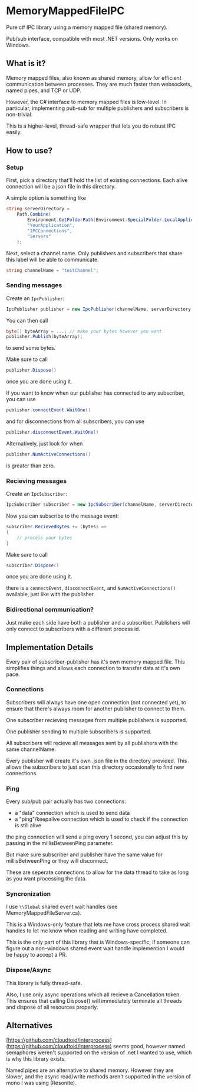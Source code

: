 # MemoryMappedFileIPC
Pure c# IPC library using a memory mapped file (shared memory).

Pub/sub interface, compatible with most .NET versions. Only works on Windows.

## What is it?

Memory mapped files, also known as shared memory, allow for efficient communication between processes. They are much faster than websockets, named pipes, and TCP or UDP.


However, the C# interface to memory mapped files is low-level. In particular, implementing pub-sub for multiple publishers and subscribers is non-trivial.

This is a higher-level, thread-safe wrapper that lets you do robust IPC easily.

## How to use?

### Setup
First, pick a directory that'll hold the list of existing connections. Each alive connection will be a json file in this directory.

A simple option is something like

```c#
string serverDirectory = 
	Path.Combine(
		Environment.GetFolderPath(Environment.SpecialFolder.LocalApplicationData), 
		"YourApplication",
		"IPCConnections",
		"Servers"
	);
```

Next, select a channel name. Only publishers and subscribers that share this label will be able to communicate.

```c#
string channelName = "testChannel";
```

### Sending messages

Create an `IpcPublisher`:

```c#
IpcPublisher publisher = new IpcPublisher(channelName, serverDirectory);
```

You can then call

```c#
byte[] byteArray = ...; // make your bytes however you want
publisher.Publish(byteArray);
```

to send some bytes.

Make sure to call

```c#
publisher.Dispose()
```

once you are done using it.

If you want to know when our publisher has connected to any subscriber, you can use

```c#
publisher.connectEvent.WaitOne()
```

and for disconnections from all subscribers, you can use

```c#
publisher.disconnectEvent.WaitOne()
```

Alternatively, just look for when

```c#
publisher.NumActiveConnections()
```

is greater than zero.


### Recieving messages

Create an `IpcSubscriber`:

```c#
IpcSubscriber subscriber = new IpcSubscriber(channelName, serverDirectory);
```

Now you can subscribe to the message event:

```c#
subscriber.RecievedBytes += (bytes) =>
{
	// process your bytes
}
```

Make sure to call

```c#
subscriber.Dispose()
```

once you are done using it.

there is a `connectEvent`, `disconnectEvent`, and `NumActiveConnections()` available, just like with the publisher.

### Bidirectional communication?

Just make each side have both a publisher and a subscriber. Publishers will only connect to subscribers with a different process id.

## Implementation Details

Every pair of subscriber-publisher has it's own memory mapped file. This simplifies things and allows each connection to transfer data at it's own pace.

### Connections

Subscribers will always have one open connection (not connected yet), to ensure that there's always room for another publisher to connect to them.

One subscriber recieving messages from multiple publishers is supported.

One publisher sending to multiple subscribers is supported.

All subscribers will recieve all messages sent by all publishers with the same channelName.

Every publisher will create it's own .json file in the directory provided. This allows the subscribers to just scan this directory occasionally to find new connections.

### Ping

Every sub/pub pair actually has two connections:
- a "data" connection which is used to send data
- a "ping"/keepalive connection which is used to check if the connection is still alive

the ping connection will send a ping every 1 second, you can adjust this by passing in the millisBetweenPing parameter.

But make sure subscriber and publisher have the same value for millisBetweenPing or they will disconnect.

These are seperate connections to allow for the data thread to take as long as you want processing the data.

### Syncronization 

I use `\\Global` shared event wait handles (see MemoryMappedFileServer.cs).

This is a Windows-only feature that lets me have cross process shared wait handles to let me know when reading and writing have completed.

This is the only part of this library that is Windows-specific, if someone can figure out a non-windows shared event wait handle implemention I would be happy to accept a PR.

### Dispose/Async

This library is fully thread-safe.

Also, I use only async operations which all recieve a Cancellation token. This ensures that calling Dispose() will immediately terminate all threads and dispose of all resources properly.

## Alternatives

[https://github.com/cloudtoid/interprocess](https://github.com/cloudtoid/interprocess) seems good, however named semaphores weren't supported on the version of .net I wanted to use, which is why this library exists.

Named pipes are an alternative to shared memory. However they are slower, and the async read/write methods aren't supported in the version of mono I was using (Resonite).